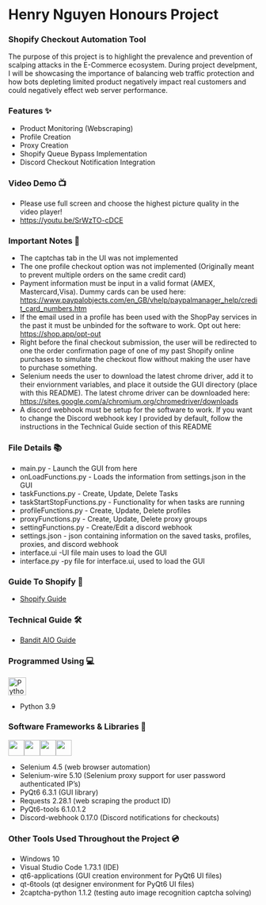 # Henry Nguyen Honours Project

### Shopify Checkout Automation Tool

<p>The purpose of this project is to highlight the prevalence and prevention of scalping attacks in the
E-Commerce ecosystem. During project develpment, I will be showcasing the importance of balancing web traffic protection and how bots depleting limited product negatively impact real customers and could negatively effect web server performance.</p>

### Features ✨

- Product Monitoring (Webscraping)
- Profile Creation
- Proxy Creation
- Shopify Queue Bypass Implementation
- Discord Checkout Notification Integration

### Video Demo 📺

- Please use full screen and choose the highest picture quality in the video player!
- https://youtu.be/SrWzTO-cDCE

### Important Notes 📝

- The captchas tab in the UI was not implemented
- The one profile checkout option was not implemented (Originally meant to prevent multiple orders on the same credit card)
- Payment information must be input in a valid format (AMEX, Mastercard,Visa). Dummy cards can be used here: https://www.paypalobjects.com/en_GB/vhelp/paypalmanager_help/credit_card_numbers.htm
- If the email used in a profile has been used with the ShopPay services in the past it must be unbinded for the software to work. Opt out here: https://shop.app/opt-out
- Right before the final checkout submission, the user will be redirected to one the order confirmation page of one of my past Shopify online purchases to simulate the checkout flow without making the user have to purchase something.
- Selenium needs the user to download the latest chrome driver, add it to their enviornment variables, and place it outside the GUI directory (place with this README).
The latest chrome driver can be downloaded here: https://sites.google.com/a/chromium.org/chromedriver/downloads
- A discord webhook must be setup for the software to work. If you want to change the Discord webhook key I provided by default, follow the instructions in the Technical Guide section of this README

### File Details 📚

- main.py - Launch the GUI from here
- onLoadFunctions.py - Loads the information from settings.json in the GUI
- taskFunctions.py - Create, Update, Delete Tasks 
- taskStartStopFunctions.py - Functionality for when tasks are running
- profileFunctions.py - Create, Update, Delete profiles
- proxyFunctions.py - Create, Update, Delete proxy groups
- settingFunctions.py - Create/Edit a discord webhook
- settings.json - json containing information on the saved tasks, profiles, proxies, and discord webhook
- interface.ui  -UI file main uses to load the GUI
- interface.py  -py file for interface.ui, used to load the GUI

### Guide To Shopify 📁

- <p><a href="https://docs.google.com/presentation/d/1sz8ChZtQNIseWiH6DCc-wJ791BlAlRy8oH1arS1TfHI/edit?usp=sharing">Shopify Guide</a></p>

### Technical Guide 🛠

- <p><a href="https://docs.google.com/document/d/1TjBO5ME-s_Xvvzj3_z5gz0XJhiPSwRK_Nzy4KqFQHkM/edit?usp=sharing">Bandit AIO Guide</a></p>

### Programmed Using 💻

<p align="left">
<a href="https://www.python.org/" target="_blank" rel="noreferrer"><img src="https://raw.githubusercontent.com/danielcranney/readme-generator/main/public/icons/skills/python-colored.svg" width="36" height="36" alt="Python" /></a>
</p>

- Python 3.9

### Software Frameworks & Libraries 📀

<p align="left"> <a href="https://playwright.dev/python/docs/intro" target="_blank" rel="noreferrer"><img src="https://yt3.ggpht.com/9y13pxP3xxovml6W83D4Kbq4joCA-WaKy01i1BAihK6315sPq7z_oTIa3YdGa7ws4k4aaRbf=s900-c-k-c0x00ffffff-no-rj" width="32" height="32" /></a><a href="https://requests.readthedocs.io/en/latest/" target="_blank" rel="noreferrer"><img src="https://upload.wikimedia.org/wikipedia/commons/a/aa/Requests_Python_Logo.png" width="32" height="32" /></a><a href="https://pypi.org/project/discord-webhook/" target="_blank" rel="noreferrer"><img src="https://pypi.org/static/images/logo-small.95de8436.svg" width="32" height="32" /></a><a href="https://pypi.org/project/PyQt6/" target="_blank" rel="noreferrer"><img src="https://upload.wikimedia.org/wikipedia/commons/thumb/e/e6/Python_and_Qt.svg/1200px-Python_and_Qt.svg.png" width="32" height="32" /></a></p>

- Selenium 4.5 (web browser automation)
- Selenium-wire 5.10 (Selenium proxy support for user password authenticated IP’s)
- PyQt6 6.3.1 (GUI library)
- Requests 2.28.1 (web scraping the product ID)
- PyQt6-tools 6.1.0.1.2
- Discord-webhook 0.17.0 (Discord notifications for checkouts)

### Other Tools Used Throughout the Project 💿

- Windows 10
- Visual Studio Code 1.73.1 (IDE)
- qt6-applications (GUI creation environment for PyQt6 UI files)
- qt-6tools (qt designer environment for PyQt6 UI files)
- 2captcha-python 1.1.2 (testing auto image recognition captcha solving)
